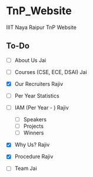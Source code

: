 # TnP_Website
IIIT Naya Raipur TnP Website

## To-Do

- [ ] About Us  Jai  
- [ ] Courses (CSE, ECE, DSAI)  Jai  
- [X] Our Recruiters  Rajiv  
- [ ] Per Year Statistics  
- [ ] IAM (Per Year - )  Rajiv  
   - [ ] Speakers
   - [ ] Projects
   - [ ] Winners  
  
- [X] Why Us? Rajiv  
- [X] Procedure  Rajiv    
- [ ] Team Jai





